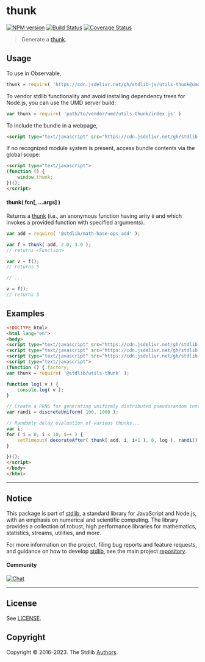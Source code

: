 <!--

@license Apache-2.0

Copyright (c) 2022 The Stdlib Authors.

Licensed under the Apache License, Version 2.0 (the "License");
you may not use this file except in compliance with the License.
You may obtain a copy of the License at

   http://www.apache.org/licenses/LICENSE-2.0

Unless required by applicable law or agreed to in writing, software
distributed under the License is distributed on an "AS IS" BASIS,
WITHOUT WARRANTIES OR CONDITIONS OF ANY KIND, either express or implied.
See the License for the specific language governing permissions and
limitations under the License.

-->

# thunk

[![NPM version][npm-image]][npm-url] [![Build Status][test-image]][test-url] [![Coverage Status][coverage-image]][coverage-url] <!-- [![dependencies][dependencies-image]][dependencies-url] -->

> Generate a [thunk][thunk].

<!-- Section to include introductory text. Make sure to keep an empty line after the intro `section` element and another before the `/section` close. -->

<section class="intro">

</section>

<!-- /.intro -->

<!-- Package usage documentation. -->



<section class="usage">

## Usage

To use in Observable,

```javascript
thunk = require( 'https://cdn.jsdelivr.net/gh/stdlib-js/utils-thunk@umd/browser.js' )
```

To vendor stdlib functionality and avoid installing dependency trees for Node.js, you can use the UMD server build:

```javascript
var thunk = require( 'path/to/vendor/umd/utils-thunk/index.js' )
```

To include the bundle in a webpage,

```html
<script type="text/javascript" src="https://cdn.jsdelivr.net/gh/stdlib-js/utils-thunk@umd/browser.js"></script>
```

If no recognized module system is present, access bundle contents via the global scope:

```html
<script type="text/javascript">
(function () {
    window.thunk;
})();
</script>
```

#### thunk( fcn\[, ...args] )

Returns a [thunk][thunk] (i.e., an anonymous function having arity `0` and which invokes a provided function with specified arguments).

```javascript
var add = require( '@stdlib/math-base-ops-add' );

var f = thunk( add, 2.0, 3.0 );
// returns <Function>

var v = f();
// returns 5

// ...

v = f();
// returns 5
```

</section>

<!-- /.usage -->

<!-- Package usage notes. Make sure to keep an empty line after the `section` element and another before the `/section` close. -->

<section class="notes">

</section>

<!-- /.notes -->

<!-- Package usage examples. -->

<section class="examples">

## Examples

<!-- eslint no-undef: "error" -->

```html
<!DOCTYPE html>
<html lang="en">
<body>
<script type="text/javascript" src="https://cdn.jsdelivr.net/gh/stdlib-js/math-base-ops-add@umd/browser.js"></script>
<script type="text/javascript" src="https://cdn.jsdelivr.net/gh/stdlib-js/utils-decorate-after@umd/browser.js"></script>
<script type="text/javascript" src="https://cdn.jsdelivr.net/gh/stdlib-js/random-base-discrete-uniform@umd/browser.js"></script>
<script type="text/javascript">
(function () {.factory;
var thunk = require( '@stdlib/utils-thunk' );

function log( v ) {
    console.log( v );
}

// Create a PRNG for generating uniformly distributed pseudorandom integers:
var randi = discreteUniform( 100, 1000 );

// Randomly delay evaluation of various thunks...
var i;
for ( i = 0; i < 10; i++ ) {
    setTimeout( decorateAfter( thunk( add, i, i+1 ), 0, log ), randi() );
}

})();
</script>
</body>
</html>
```

</section>

<!-- /.examples -->

<!-- Section to include cited references. If references are included, add a horizontal rule *before* the section. Make sure to keep an empty line after the `section` element and another before the `/section` close. -->

<section class="references">

</section>

<!-- /.references -->

<!-- Section for related `stdlib` packages. Do not manually edit this section, as it is automatically populated. -->

<section class="related">

</section>

<!-- /.related -->

<!-- Section for all links. Make sure to keep an empty line after the `section` element and another before the `/section` close. -->


<section class="main-repo" >

* * *

## Notice

This package is part of [stdlib][stdlib], a standard library for JavaScript and Node.js, with an emphasis on numerical and scientific computing. The library provides a collection of robust, high performance libraries for mathematics, statistics, streams, utilities, and more.

For more information on the project, filing bug reports and feature requests, and guidance on how to develop [stdlib][stdlib], see the main project [repository][stdlib].

#### Community

[![Chat][chat-image]][chat-url]

---

## License

See [LICENSE][stdlib-license].


## Copyright

Copyright &copy; 2016-2023. The Stdlib [Authors][stdlib-authors].

</section>

<!-- /.stdlib -->

<!-- Section for all links. Make sure to keep an empty line after the `section` element and another before the `/section` close. -->

<section class="links">

[npm-image]: http://img.shields.io/npm/v/@stdlib/utils-thunk.svg
[npm-url]: https://npmjs.org/package/@stdlib/utils-thunk

[test-image]: https://github.com/stdlib-js/utils-thunk/actions/workflows/test.yml/badge.svg?branch=main
[test-url]: https://github.com/stdlib-js/utils-thunk/actions/workflows/test.yml?query=branch:main

[coverage-image]: https://img.shields.io/codecov/c/github/stdlib-js/utils-thunk/main.svg
[coverage-url]: https://codecov.io/github/stdlib-js/utils-thunk?branch=main

<!--

[dependencies-image]: https://img.shields.io/david/stdlib-js/utils-thunk.svg
[dependencies-url]: https://david-dm.org/stdlib-js/utils-thunk/main

-->

[chat-image]: https://img.shields.io/gitter/room/stdlib-js/stdlib.svg
[chat-url]: https://gitter.im/stdlib-js/stdlib/

[stdlib]: https://github.com/stdlib-js/stdlib

[stdlib-authors]: https://github.com/stdlib-js/stdlib/graphs/contributors

[umd]: https://github.com/umdjs/umd
[es-module]: https://developer.mozilla.org/en-US/docs/Web/JavaScript/Guide/Modules

[deno-url]: https://github.com/stdlib-js/utils-thunk/tree/deno
[umd-url]: https://github.com/stdlib-js/utils-thunk/tree/umd
[esm-url]: https://github.com/stdlib-js/utils-thunk/tree/esm
[branches-url]: https://github.com/stdlib-js/utils-thunk/blob/main/branches.md

[stdlib-license]: https://raw.githubusercontent.com/stdlib-js/utils-thunk/main/LICENSE

[thunk]: https://en.wikipedia.org/wiki/Thunk

<!-- <related-links> -->

<!-- </related-links> -->

</section>

<!-- /.links -->
